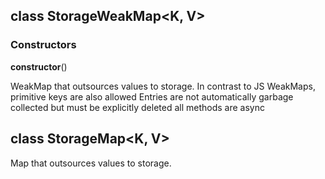 ## class **StorageWeakMap**\<K, V>
### Constructors
 **constructor**()


WeakMap that outsources values to storage.
In contrast to JS WeakMaps, primitive keys are also allowed
Entries are not automatically garbage collected but must be
explicitly deleted
all methods are async

## class **StorageMap**\<K, V>

Map that outsources values to storage.

